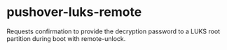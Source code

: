 # pushover-luks-remote
Requests confirmation to provide the decryption password to a LUKS root partition during boot with remote-unlock.

